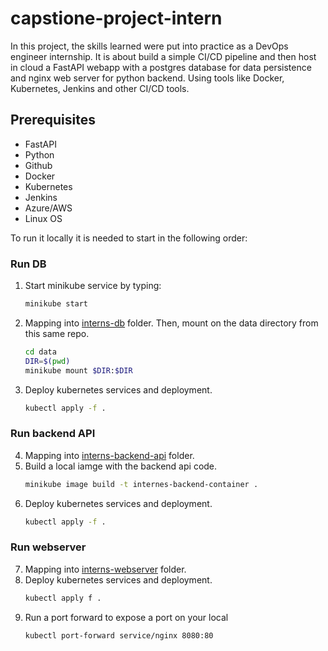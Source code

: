 # capstione-project-intern
In this project, the skills learned were put into practice as a DevOps engineer internship. It is about build a simple CI/CD pipeline and then host in cloud a FastAPI webapp with a postgres database for data persistence and nginx web server for python backend. Using tools like Docker, Kubernetes, Jenkins and other CI/CD tools.
<!-- 
  This is a project in which the skills learned at intership as a DevOps engineer are reflected. It contains a FastAPI web application, with a nginx web server for the python backend and a postgres database for data persistence.
-->
## Prerequisites
* FastAPI
* Python
* Github
* Docker
* Kubernetes
* Jenkins
* Azure/AWS
* Linux OS

To run it locally it is needed to start in the following order:

### Run DB
1. Start minikube service by typing:
    ```bash
    minikube start
    ```
2. Mapping into [interns-db](https://github.com/jnavarro447/capstione-project-intern/tree/main/interns-db) folder. 
   Then, mount on the data directory from this same repo. <br/>
    ```bash
    cd data
    DIR=$(pwd)
    minikube mount $DIR:$DIR
    ```
3. Deploy kubernetes services and deployment.
    ```bash
    kubectl apply -f .
    ```
    
### Run backend API
4. Mapping into [interns-backend-api](https://github.com/jnavarro447/capstione-project-intern/tree/main/interns-backend-api) folder.
5. Build a local iamge with the backend api code.
    ```bash
    minikube image build -t internes-backend-container .
    ```
6. Deploy kubernetes services and deployment.
    ```bash
    kubectl apply -f .
    ```

### Run webserver
7. Mapping into [interns-webserver](https://github.com/jnavarro447/capstione-project-intern/tree/main/interns-webserver) folder.
8. Deploy kubernetes services and deployment.
    ```bash
    kubectl apply f .
    ```
9. Run a port forward to expose a port on your local
    ```bash
    kubectl port-forward service/nginx 8080:80
    ```


